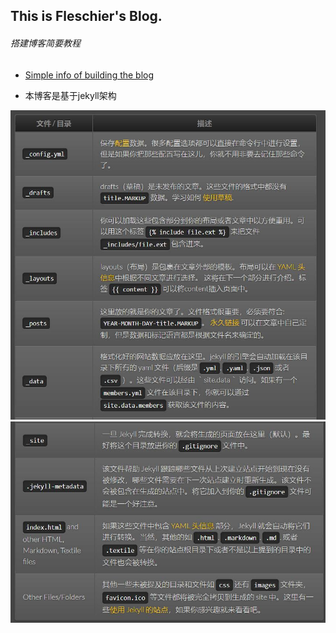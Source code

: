 ## This is Fleschier's Blog.

###### 搭建博客简要教程

- [Simple info of building the blog](https://fleschier.github.io/2018/04/hello-2018/)

- 本博客是基于jekyll架构

![](/images/Blog/jekyll_01.jpg)
![](/images/Blog/jekyll_02.jpg)
